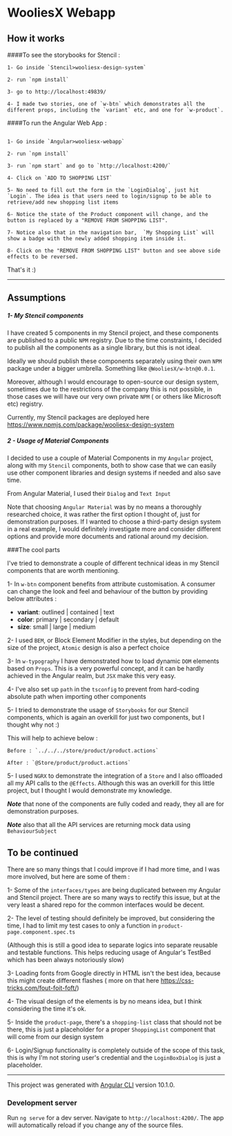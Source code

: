 # WooliesX Webapp


## How it works 

####To see the storybooks for Stencil : 

```
1- Go inside `Stencil>wooliesx-design-system`

2- run `npm install`

3- go to http://localhost:49839/

4- I made two stories, one of `w-btn` which demonstrates all the different props, including the `variant` etc, and one for `w-product`.

```

####To run the Angular Web App :

```

1- Go inside `Angular>wooliesx-webapp`

2- run `npm install`

3- run `npm start` and go to `http://localhost:4200/`

4- Click on `ADD TO SHOPPING LIST`

5- No need to fill out the form in the `LoginDialog`, just hit `Login`. The idea is that users need to login/signup to be able to retrieve/add new shopping list items
 
6- Notice the state of the Product component will change, and the button is replaced by a "REMOVE FROM SHOPPING LIST".

7- Notice also that in the navigation bar,  `My Shopping List` will show a badge with the newly added shopping item inside it. 

8- Click on the "REMOVE FROM SHOPPING LIST" button and see above side effects to be reversed.

```
That's it :) 

----
## Assumptions

##### 1- My Stencil components
 
I have created 5 components in my Stencil project, and these components are published to a public `NPM` registry.
Due to the time constraints, I decided to publish all the components as a single library, but this is not ideal.

Ideally we should publish these components separately using their own `NPM` package under a bigger umbrella.
Something like `@WooliesX/w-btn@0.0.1`.  

Moreover, although I would encourage to open-source our design system, sometimes due to the restrictions of the company this is not possible, in those cases we will have our very own private `NPM` ( or others like Microsoft etc) registry. 

Currently, my Stencil packages are deployed here https://www.npmjs.com/package/wooliesx-design-system

##### 2 - Usage of Material Components

I decided to use a couple of Material Components in my `Angular` project, along with my `Stencil` components, both to show case that we can easily use other component libraries and design systems if needed and also save time.

From Angular Material, I used their `Dialog` and `Text Input`

Note that choosing `Angular Material` was by no means a thoroughly researched choice, it was rather the first option I thought of, just for demonstration purposes.
If I wanted to choose a third-party design system in a real example, I would definitely investigate more and consider different options and provide more documents and rational around my decision. 
 

###The cool parts

I've tried to demonstrate a couple of different technical ideas in my Stencil components that are worth mentioning.

1- In `w-btn` component benefits from attribute customisation.
A consumer can change the look and feel and behaviour of the button by providing below attributes : 

* **variant**:    outlined  |   contained   |   text
* **color**:      primary   |   secondary   |   default
* **size**:       small     |   large       |   medium

2- I used `BEM`, or Block Element Modifier in the styles, but depending on the size of the project, `Atomic` design is also a perfect choice

3- In `w-typography` I have demonstrated how to load dynamic `DOM` elements based on `Props`. This is a very powerful concept, and it can be hardly achieved in the Angular realm, but `JSX` make this very easy. 

4- I've also set up `path` in the `tsconfig` to prevent from hard-coding absolute path when importing other components

5- I tried to demonstrate the usage of `Storybooks` for our Stencil components, which is again an overkill for just two components, but I thought why not :)   

This will help to achieve below :  
```
Before : `../../../store/product/product.actions`

After : `@Store/product/product.actions`
```

5- I used `NGRX` to demonstrate the integration of a `Store` and I also offloaded all my API calls to the `@Effects`.
Although this was an overkill for this little project, but I thought I would demonstrate my knowledge.


***Note*** that none of the components are fully coded and ready, they all are for demonstration purposes.  

***Note*** also that all the API services are returning mock data using `BehaviourSubject`   


## To be continued 

There are so many things that I could improve if I had more time, and I was more involved, but here are some of them : 

1- Some of the `interfaces/types` are being duplicated between my Angular and Stencil project. There are so many ways to rectify this issue, but at the very least a shared repo for the common interfaces would be decent. 

2- The level of testing should definitely be improved, but considering the time, I had to limit my test cases to only a function in `product-page.component.spec.ts`

(Although this is still a good idea to separate logics into separate reusable and testable functions. This helps reducing usage of Angular's TestBed which has been always notoriously slow)

3- Loading fonts from Google directly in HTML isn't the best idea, because this might create different flashes ( more on that here https://css-tricks.com/fout-foit-foft/) 

4- The visual design of the elements is by no means idea, but I think considering the time it's ok.  

5- Inside the `product-page`, there's a `shopping-list` class that should not be there, this is just a placeholder for a proper `ShoppingList` component that will come from our design system

6- Login/Signup functionality is completely outside of the scope of this task, this is why I'm not storing user's credential and the `LoginBoxDialog` is just a placeholder.

  
------
This project was generated with [Angular CLI](https://github.com/angular/angular-cli) version 10.1.0.
### Development server
Run `ng serve` for a dev server. Navigate to `http://localhost:4200/`. The app will automatically reload if you change any of the source files.
